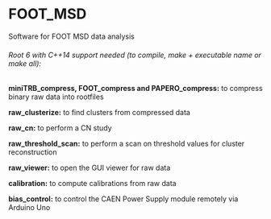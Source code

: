 # FOOT_MSD
Software for FOOT MSD data analysis

###### Root 6 with C++14 support needed (to compile, *make + executable name* or *make all*):

**miniTRB_compress, FOOT_compress and PAPERO_compress:** to compress binary raw data into rootfiles

**raw_clusterize:** to find clusters from compressed data

**raw_cn:** to perform a CN study

**raw_threshold_scan:** to perform a scan on threshold values for cluster reconstruction

**raw_viewer:** to open the GUI viewer for raw data

**calibration:** to compute calibrations from raw data

**bias_control:** to control the CAEN Power Supply module remotely via Arduino Uno 
